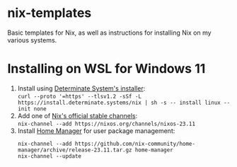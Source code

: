 # nix-templates
Basic templates for Nix, as well as instructions for installing Nix on my various systems.

# Installing on WSL for Windows 11
1. Install using [Determinate System's installer](https://zero-to-nix.com/start/install):  
   `curl --proto '=https' --tlsv1.2 -sSf -L https://install.determinate.systems/nix | sh -s -- install linux --init none`
3. Add one of [Nix's official stable channels](https://nixos.wiki/wiki/Nix_channels):  
   `nix-channel --add https://nixos.org/channels/nixos-23.11`
4. Install [Home Manager](https://nix-community.github.io/home-manager/index.xhtml#sec-install-standalone) for user package management:  
   ```
   nix-channel --add https://github.com/nix-community/home-manager/archive/release-23.11.tar.gz home-manager
   nix-channel --update
   ```
